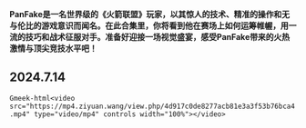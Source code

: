 **PanFake是一名世界级的《火箭联盟》玩家，以其惊人的技术、精准的操作和无与伦比的游戏意识而闻名。在此合集里，你将看到他在赛场上如何运筹帷幄，用一流的技巧和战术征服对手。准备好迎接一场视觉盛宴，感受PanFake带来的火热激情与顶尖竞技水平吧！**

## 2024.7.14

`Gmeek-html<video src="https://mp4.ziyuan.wang/view.php/4d917c0de8277acb81e3a3f53b76bca4.mp4" type="video/mp4" controls width="100%"></video>`



<!-- ##{"script":"<script src='https://blog.meekdai.com/assets/GmeekTOC.js'></script>"}## -->